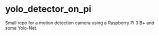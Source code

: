 # yolo_detector_on_pi
Small repo for a motion detection camera using a Raspberry Pi 3 B+ and some Yolo-Net.
